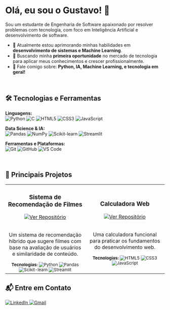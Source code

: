 # Olá, eu sou o Gustavo! 👋

<p align="left"> 
  Sou um estudante de Engenharia de Software apaixonado por resolver problemas com tecnologia, com foco em Inteligência Artificial e desenvolvimento de software.
</p>

- 🔭 Atualmente estou aprimorando minhas habilidades em **desenvolvimento de sistemas e Machine Learning**.
- 🌱 Buscando minha **primeira oportunidade** no mercado de tecnologia para aplicar meus conhecimentos e crescer profissionalmente.
- 💬 Fale comigo sobre: **Python, IA, Machine Learning, e tecnologia em geral!**

<br>

## 🛠️ Tecnologias e Ferramentas

<p align="left">
  <strong>Linguagens:</strong><br>
  <img src="https://img.shields.io/badge/Python-3776AB?style=for-the-badge&logo=python&logoColor=white" alt="Python"/>
  <img src="https://img.shields.io/badge/C-A8B9CC?style=for-the-badge&logo=c&logoColor=black" alt="C"/>
  <img src="https://img.shields.io/badge/HTML5-E34F26?style=for-the-badge&logo=html5&logoColor=white" alt="HTML5"/>
  <img src="https://img.shields.io/badge/CSS3-1572B6?style=for-the-badge&logo=css3&logoColor=white" alt="CSS3"/>
  <img src="https://img.shields.io/badge/JavaScript-F7DF1E?style=for-the-badge&logo=javascript&logoColor=black" alt="JavaScript"/>
</p>
<p align="left">
  <strong>Data Science & IA:</strong><br>
  <img src="https://img.shields.io/badge/Pandas-150458?style=for-the-badge&logo=pandas&logoColor=white" alt="Pandas"/>
  <img src="https://img.shields.io/badge/NumPy-013243?style=for-the-badge&logo=numpy&logoColor=white" alt="NumPy"/>
  <img src="https://img.shields.io/badge/scikit--learn-F7931E?style=for-the-badge&logo=scikit-learn&logoColor=white" alt="Scikit-learn"/>
  <img src="https://img.shields.io/badge/Streamlit-FF4B4B?style=for-the-badge&logo=streamlit&logoColor=white" alt="Streamlit"/>
</p>
<p align="left">
  <strong>Ferramentas e Plataformas:</strong><br>
  <img src="https://img.shields.io/badge/Git-F05032?style=for-the-badge&logo=git&logoColor=white" alt="Git"/>
  <img src="https://img.shields.io/badge/GitHub-181717?style=for-the-badge&logo=github&logoColor=white" alt="GitHub"/>
  <img src="https://img.shields.io/badge/VS_Code-007ACC?style=for-the-badge&logo=visual-studio-code&logoColor=white" alt="VS Code"/>
</p>

<br>

## 🚀 Principais Projetos

<table>
  <tr>
    <td width="50%">
      <h3 align="center">Sistema de Recomendação de Filmes</h3>
      <div align="center">
        <a href="https://github.com/GtxSantos/sistema-recomenda-filmes" target="_blank">
          <img src="https://img.shields.io/badge/Ver%20Repositório-303030?style=for-the-badge&logo=github&logoColor=white" alt="Ver Repositório">
        </a>
        <p>
          <br>
          Um sistema de recomendação híbrido que sugere filmes com base na avaliação de usuários e similaridade de conteúdo.
        </p>
      </div>
      <div align="center">
        <sub>
          <b>Tecnologias:</b> 
          <img src="https://img.shields.io/badge/Python-3776AB?style=flat&logo=python&logoColor=white" alt="Python"/>
          <img src="https://img.shields.io/badge/Pandas-150458?style=flat&logo=pandas&logoColor=white" alt="Pandas"/>
          <img src="https://img.shields.io/badge/scikit--learn-F7931E?style=flat&logo=scikit-learn&logoColor=white" alt="Scikit-learn"/>
          <img src="https://img.shields.io/badge/Streamlit-FF4B4B?style=flat&logo=streamlit&logoColor=white" alt="Streamlit"/>
        </sub>
      </div>
    </td>
    <td width="50%">
      <h3 align="center">Calculadora Web</h3>
      <div align="center">
        <a href="https://github.com/GtxSantos/Calculadora" target="_blank">
          <img src="https://img.shields.io/badge/Ver%20Repositório-303030?style=for-the-badge&logo=github&logoColor=white" alt="Ver Repositório">
        </a>
        <p>
          <br>
          Uma calculadora funcional para praticar os fundamentos do desenvolvimento web.
        </p>
      </div>
      <div align="center">
        <sub>
          <b>Tecnologias:</b>
          <img src="https://img.shields.io/badge/HTML5-E34F26?style=flat&logo=html5&logoColor=white" alt="HTML5"/>
          <img src="https://img.shields.io/badge/CSS3-1572B6?style=flat&logo=css3&logoColor=white" alt="CSS3"/>
          <img src="https://img.shields.io/badge/JavaScript-F7DF1E?style=flat&logo=javascript&logoColor=black" alt="JavaScript"/>
        </sub>
      </div>
    </td>
  </tr>
</table>



## 📬 Entre em Contato

<p align="left">
  <a href="URL-DO-SEU-LINKEDIN" target="_blank">
    <img src="https://img.shields.io/badge/LinkedIn-0077B5?style=for-the-badge&logo=linkedin&logoColor=white" alt="LinkedIn">
  </a>
  <a href="mailto:SEU-EMAIL@gmail.com" target="_blank">
    <img src="https://img.shields.io/badge/Gmail-D14836?style=for-the-badge&logo=gmail&logoColor=white" alt="Gmail">
  </a>
</p>

